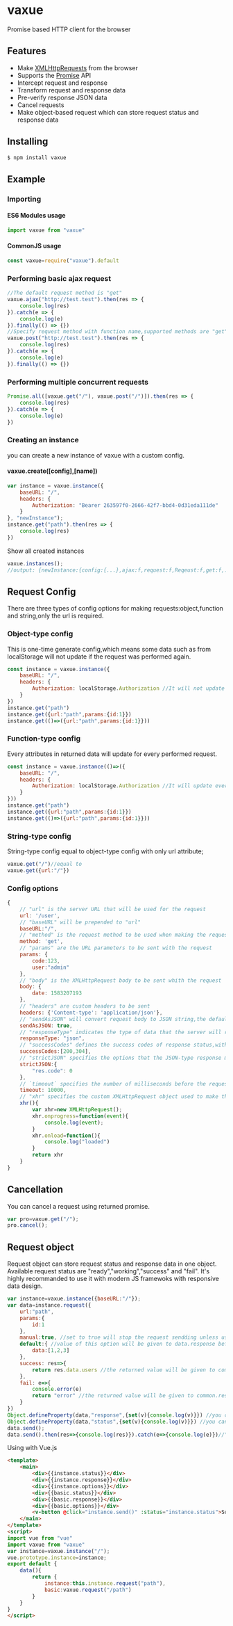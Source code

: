 # vaxue

Promise based HTTP client for the browser

## Features

- Make [XMLHttpRequests](https://developer.mozilla.org/en-US/docs/Web/API/XMLHttpRequest) from the browser
- Supports the [Promise](https://developer.mozilla.org/en-US/docs/Web/JavaScript/Reference/Global_Objects/Promise) API
- Intercept request and response
- Transform request and response data
- Pre-verify response JSON data
- Cancel requests
- Make object-based request which can store request status and response data

## Installing

```bash
$ npm install vaxue
```

## Example

### Importing

#### ES6 Modules usage
```js
import vaxue from "vaxue"
```

#### CommonJS usage
```js
const vaxue=require("vaxue").default
```

### Performing basic ajax request

```js
//The default request method is "get"
vaxue.ajax("http://test.test").then(res => {
    console.log(res)
}).catch(e => {
    console.log(e)
}).finally(() => {})
//Specify request method with function name,supported methods are "get","post","put","delte","options","patch","head","copy","view"
vaxue.post("http://test.test").then(res => {
    console.log(res)
}).catch(e => {
    console.log(e)
}).finally(() => {})
```

### Performing multiple concurrent requests

```js
Promise.all([vaxue.get("/"), vaxue.post("/")]).then(res => {
    console.log(res)
}).catch(e => {
    console.log(e)
})
```

### Creating an instance

you can create a new instance of vaxue with a custom config.

#### vaxue.create([config],[name])

```js
var instance = vaxue.instance({
    baseURL: "/",
    headers: {
        Authorization: "Bearer 263597f0-2666-42f7-bbd4-0d31eda111de"
    }
}, "newInstance");
instance.get("path").then(res => {
    console.log(res)
})
```

Show all created instances

```js
vaxue.instances();
//output: {newInstance:{config:{...},ajax:f,request:f,Reqeust:f,get:f,...}}
```

## Request Config

There are three types of config options for making requests:object,function and string,only the url is required.

### Object-type config

This is one-time generate config,which means some data such as from localStorage will not update if the request was performed again.

```js
const instance = vaxue.instance({
    baseURL: "/",
    headers: {
        Authorization: localStorage.Authorization //It will not update if this instance perform request again
    }
})
instance.get("path")
instance.get({url:"path",params:{id:1}})
instance.get(()=>({url:"path",params:{id:1}}))
```

### Function-type config

Every attributes in returned data will update for every performed request.

```js
const instance = vaxue.instance(()=>({
    baseURL: "/",
    headers: {
        Authorization: localStorage.Authorization //It will update everytime the instance perform request again
    }
}))
instance.get("path")
instance.get({url:"path",params:{id:1}})
instance.get(()=>({url:"path",params:{id:1}}))
```

### String-type config

String-type config equal to object-type config with only url attribute;

```js
vaxue.get("/")//equal to
vaxue.get({url:"/"})
```

### Config options

```js
{
    // "url" is the server URL that will be used for the request
    url: '/user',
    // "baseURL" will be prepended to "url"
    baseURL:"/",
    // "method" is the request method to be used when making the request,the default is "get"
    method: 'get',
    // "params" are the URL parameters to be sent with the request
    params: {
        code:123,
        user:"admin"
    },
    // "body" is the XMLHttpRequest body to be sent whith the request
    body: {
        date: 1583207193
    },
    // "headers" are custom headers to be sent
    headers: {'Content-type': 'application/json'},
    // "sendAsJSON" will convert request body to JSON string,the default is false
    sendAsJSON: true,
    // "responseType" indicates the type of data that the server will respond with,available options are:"arraybuffer",blob","document","json","text". The default is "text"
    responseType: "json",
    // "successCodes" defines the success codes of response status,with array of numbers,if the response status was not included by the codes,the request will result in "fail".The default is [200,304],the type of the values in the array must be number
    successCodes:[200,304],
    // "strictJSON" specifies the options that the JSON-type response must match,or it will result in fail. For example the response data is {res:{code:1}},the strictJSON was set to {"res.code":0},it will performed as failed because the res.code doesn't equal to 1. The responseType of the config will be set to "json" if this option was provided.
    strictJSON:{
        "res.code": 0
    },
    // `timeout` specifies the number of milliseconds before the request times out.
    timeout: 10000,
    // "xhr" specifies the custom XMLHttpRequest object used to make the request,it must be a function that use a XMLHttpRequest object as the return value.
    xhr(){
        var xhr=new XMLHttpRequest();
        xhr.onprogress=function(event){
            console.log(event);
        }
        xhr.onload=function(){
            console.log("loaded")
        }
        return xhr
    }
}
```

## Cancellation

You can cancel a request using returned promise.

```js
var pro=vaxue.get("/");
pro.cancel();
```

## Request object

Request object can store request status and response data in one object. Available request status are "ready","working","success" and "fail".
It's highly recommanded to use it with modern JS framewoks with responsive data design.

```js
var instance=vaxue.instance({baseURL:"/"});
var data=instance.request({
    url:"path",
    params:{
        id:1
    },
    manual:true, //set to true will stop the request sendding unless using Request.send method
    default:{ //value of this option will be given to data.response before ajax request,this is often used to prevent errors in JS frameworks.
        data:[1,2,3]
    },
    success: res=>{
        return res.data.users //the returned value will be given to common.response
    },
    fail: e=>{
        console.error(e)
        return "error" //the returned value will be given to common.response too
    }
})
Object.defineProperty(data,"response",{set(v){console.log(v)}}) //you can use data.response for more usage
Object.defineProperty(data,"status",{set(v){console.log(v)}}) //you can use data.status for more usage,such as button status
data.send();
data.send().then(res=>{console.log(res)}).catch(e=>{console.log(e)})//"send" method returns a promise object,which equivalents to the promise returned by vaxue.ajax()
```

Using with Vue.js

```html
<template>
    <main>
        <div>{{instance.status}}</div>
        <div>{{instance.response}}</div>
        <div>{{instance.options}}</div>
        <div>{{basic.status}}</div>
        <div>{{basic.response}}</div>
        <div>{{basic.options}}</div>
        <v-button @click="instance.send()" :status="instance.status">Submit</v-button>
    </main>
</template>
<script>
import vue from "vue"
import vaxue from "vaxue"
var instance=vaxue.instance("/");
vue.prototype.instance=instance;
export default {
    data(){
        return {
            instance:this.instance.request("path"),
            basic:vaxue.request("/path")
        }
    }
}
</script>
```